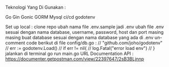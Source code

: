 Teknologi Yang Di Gunakan :

Go Gin Gonic
GORM
Mysql
ci/cd
godotenv

Set up local :
clone repo
ubah nama file .env.sample jadi .env
ubah file .env sesuai dengan nama database, username, password, host dan port masing masing
buat database sesuai dengan nama database yang ada di .env
un-comment code berikut di file config/db.go :
// "github.com/joho/godotenv"
// err := godotenv.Load()
	// if err != nil{
	// 	log.Fatal("error load env")
	// }
jalankan di terminal go run main.go
URL Documentation API : https://documenter.getpostman.com/view/22397647/2sB3BLjnnp